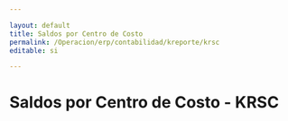 ```yaml
---

layout: default
title: Saldos por Centro de Costo
permalink: /Operacion/erp/contabilidad/kreporte/krsc
editable: si

---
```


# Saldos por Centro de Costo - KRSC










